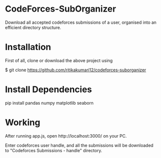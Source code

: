 # CodeForces-SubOrganizer
Download all accepted codeforces submissions of a user, organised into an efficient directory structure.

# Installation
First of all, clone or download the above project using

$ git clone https://github.com/ritikakumari12/codeforces-suborganizer
 
 
 # Install Dependencies
pip install pandas numpy matplotlib seaborn
 
 # Working
 After running app.js, open http://localhost:3000/ on your PC.
 
 Enter codeforces user handle, and all the submissions will be downloaded to "Codeforces Submissions - handle" directory.

